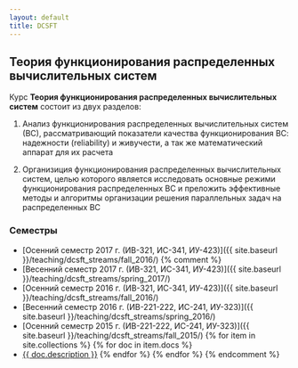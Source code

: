 ```yaml
---
layout: default
title: DCSFT
---
```


## Теория функционирования распределенных вычислительных систем

Курс **Теория функционирования распределенных вычислительных систем** состоит из двух разделов:

1. Анализ функционирования распределенных вычислительных систем (ВС), рассматривающий показатели качества функционирования ВС: надежности (reliability) и живучести, а так же математический аппарат для их расчета

2. Организиция функционирования распределенных вычислительных систем, целью которого является исследовать основные режими функционирования распределенных ВС и преложить эффективные методы и алгоритмы организации решения параллельных задач на распределенных ВС

### Семестры
* [Осенний семестр 2017 г. (ИВ-321, ИС-341, ИУ-423)]({{ site.baseurl }}/teaching/dcsft_streams/fall_2016/)
{% comment %}
* [Весенний семестр 2017 г. (ИВ-321, ИС-341, ИУ-423)]({{ site.baseurl }}/teaching/dcsft_streams/spring_2017/)
* [Осенний семестр 2016 г. (ИВ-321, ИС-341, ИУ-423)]({{ site.baseurl }}/teaching/dcsft_streams/fall_2016/)
* [Весенний семестр 2016 г. (ИВ-221-222, ИС-241, ИУ-323)]({{ site.baseurl }}/teaching/dcsft_streams/spring_2016/)
* [Осенний семестр 2015 г. (ИВ-221-222, ИС-241, ИУ-323)]({{ site.baseurl }}/teaching/dcsft_streams/fall_2015/)
{% for item in site.collections %}
{% for doc in item.docs %}
* [{{ doc.description }}]({{doc.url}})
{% endfor %}
{% endfor %}
{% endcomment %}